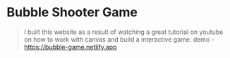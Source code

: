 # Bubble Shooter Game
> I built this website as a result of watching a great tutorial on youtube on how to work with canvas and build a interactive game.
demo - https://bubble-game.netlify.app
